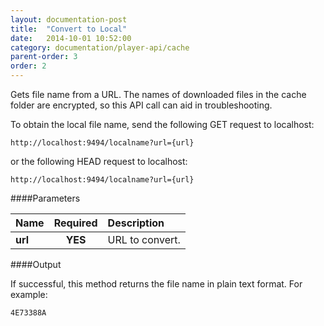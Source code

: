 ```yaml
---
layout: documentation-post
title:  "Convert to Local"
date:   2014-10-01 10:52:00
category: documentation/player-api/cache
parent-order: 3
order: 2
---
```


Gets file name from a URL. The names of downloaded files in the cache folder are encrypted, so this API call can aid in troubleshooting.

To obtain the local file name, send the following GET request to localhost:

`http://localhost:9494/localname?url={url}`

or the following HEAD request to localhost:

`http://localhost:9494/localname?url={url}`

####Parameters

| Name    | Required | Description |
|:--------|:--------:|:------------|
| **url**  |  **YES** | URL to convert. |


####Output

If successful, this method returns the file name in plain text format. For example:

```
4E73388A
```